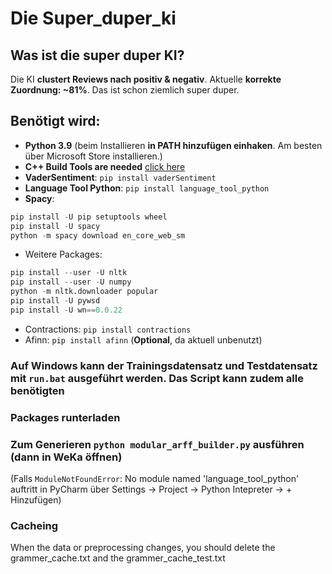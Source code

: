 # Die Super_duper_ki
## Was ist die super duper KI?
Die KI **clustert Reviews nach positiv & negativ**. Aktuelle **korrekte Zuordnung: ~81%**. Das ist schon ziemlich super duper.

## Benötigt wird:
* **Python 3.9** (beim Installieren **in PATH hinzufügen einhaken**. Am besten über Microsoft Store installieren.)
* **C++ Build Tools are needed** [click here](https://visualstudio.microsoft.com/de/visual-cpp-build-tools/)
* **VaderSentiment**: `pip install vaderSentiment`
* **Language Tool Python**: `pip install language_tool_python`
* **Spacy**:
```python
pip install -U pip setuptools wheel
pip install -U spacy
python -m spacy download en_core_web_sm
```
* Weitere Packages:
```python
pip install --user -U nltk
pip install --user -U numpy
python -m nltk.downloader popular
pip install -U pywsd
pip install -U wn==0.0.22
```
* Contractions: `pip install contractions`
* Afinn: `pip install afinn` (**Optional**, da aktuell unbenutzt)

### Auf Windows kann der Trainingsdatensatz und Testdatensatz mit `run.bat` ausgeführt werden. Das Script kann zudem alle benötigten
### Packages runterladen

### Zum Generieren `python modular_arff_builder.py` ausführen (dann in WeKa öffnen)

(Falls `ModuleNotFoundError`: No module named 'language_tool_python' auftritt
in PyCharm über Settings -> Project -> Python Intepreter -> + Hinzufügen)

### Cacheing
When the data or preprocessing changes, you should delete the grammer_cache.txt and the grammer_cache_test.txt